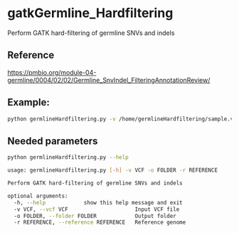 # gatkGermline_Hardfiltering 
Perform GATK hard-filtering of germline SNVs and indels

## Reference
https://pmbio.org/module-04-germline/0004/02/02/Germline_SnvIndel_FilteringAnnotationReview/

## Example:
```bash
python germlineHardfiltering.py -v /home/germlineHardfiltering/sample.vcf  -r /home/germlineHardfiltering/resources_broad_hg38_v0_Homo_sapiens_assembly38.fasta -o /home/germlineHardfiltering/results
```

## Needed parameters

```bash
python germlineHardfiltering.py --help
```
```bash
usage: germlineHardfiltering.py [-h] -v VCF -o FOLDER -r REFERENCE

Perform GATK hard-filtering of germline SNVs and indels

optional arguments:
  -h, --help            show this help message and exit
  -v VCF, --vcf VCF                     Input VCF file
  -o FOLDER, --folder FOLDER            Output folder
  -r REFERENCE, --reference REFERENCE   Reference genome
```
